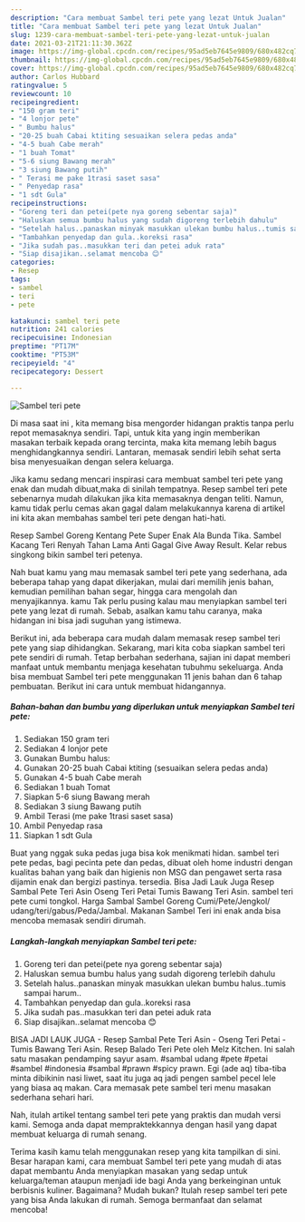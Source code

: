 ```yaml
---
description: "Cara membuat Sambel teri pete yang lezat Untuk Jualan"
title: "Cara membuat Sambel teri pete yang lezat Untuk Jualan"
slug: 1239-cara-membuat-sambel-teri-pete-yang-lezat-untuk-jualan
date: 2021-03-21T21:11:30.362Z
image: https://img-global.cpcdn.com/recipes/95ad5eb7645e9809/680x482cq70/sambel-teri-pete-foto-resep-utama.jpg
thumbnail: https://img-global.cpcdn.com/recipes/95ad5eb7645e9809/680x482cq70/sambel-teri-pete-foto-resep-utama.jpg
cover: https://img-global.cpcdn.com/recipes/95ad5eb7645e9809/680x482cq70/sambel-teri-pete-foto-resep-utama.jpg
author: Carlos Hubbard
ratingvalue: 5
reviewcount: 10
recipeingredient:
- "150 gram teri"
- "4 lonjor pete"
- " Bumbu halus"
- "20-25 buah Cabai ktiting sesuaikan selera pedas anda"
- "4-5 buah Cabe merah"
- "1 buah Tomat"
- "5-6 siung Bawang merah"
- "3 siung Bawang putih"
- " Terasi me pake 1trasi saset sasa"
- " Penyedap rasa"
- "1 sdt Gula"
recipeinstructions:
- "Goreng teri dan petei(pete nya goreng sebentar saja)"
- "Haluskan semua bumbu halus yang sudah digoreng terlebih dahulu"
- "Setelah halus..panaskan minyak masukkan ulekan bumbu halus..tumis sampai harum.."
- "Tambahkan penyedap dan gula..koreksi rasa"
- "Jika sudah pas..masukkan teri dan petei aduk rata"
- "Siap disajikan..selamat mencoba 😊"
categories:
- Resep
tags:
- sambel
- teri
- pete

katakunci: sambel teri pete 
nutrition: 241 calories
recipecuisine: Indonesian
preptime: "PT17M"
cooktime: "PT53M"
recipeyield: "4"
recipecategory: Dessert

---
```



![Sambel teri pete](https://img-global.cpcdn.com/recipes/95ad5eb7645e9809/680x482cq70/sambel-teri-pete-foto-resep-utama.jpg)

Di masa  saat ini , kita memang bisa mengorder hidangan praktis tanpa perlu repot memasaknya sendiri. Tapi, untuk kita yang ingin memberikan masakan terbaik kepada orang tercinta, maka kita memang lebih bagus menghidangkannya sendiri. Lantaran, memasak sendiri lebih sehat serta bisa menyesuaikan dengan selera keluarga.

Jika kamu sedang mencari inspirasi cara membuat sambel teri pete yang enak dan mudah dibuat,maka di sinilah tempatnya. Resep sambel teri pete  sebenarnya mudah dilakukan jika kita memasaknya dengan teliti. Namun, kamu tidak perlu cemas akan gagal dalam melakukannya 
karena di artikel ini kita akan membahas sambel teri pete dengan hati-hati.  

Resep Sambel Goreng Kentang Pete Super Enak Ala Bunda Tika. Sambel Kacang Teri Renyah Tahan Lama Anti Gagal Give Away Result. Kelar rebus singkong bikin sambel teri petenya.

Nah buat kamu yang mau memasak sambel teri pete yang sederhana, ada beberapa tahap yang dapat dikerjakan, mulai dari memilih jenis bahan, kemudian pemilihan bahan segar, hingga cara mengolah dan menyajikannya. kamu Tak perlu pusing kalau mau menyiapkan sambel teri pete yang lezat di rumah. Sebab, asalkan kamu  tahu caranya, maka hidangan ini bisa jadi suguhan yang istimewa.

Berikut ini, ada beberapa cara mudah dalam memasak resep sambel teri pete yang siap dihidangkan. Sekarang, mari kita coba siapkan sambel teri pete sendiri di rumah. Tetap berbahan sederhana, sajian ini dapat memberi manfaat untuk membantu menjaga kesehatan tubuhmu sekeluarga. Anda bisa membuat Sambel teri pete menggunakan 11 jenis bahan dan 6 tahap pembuatan. Berikut ini cara untuk membuat hidangannya.

<!--inarticleads1-->

##### Bahan-bahan dan bumbu yang diperlukan untuk menyiapkan Sambel teri pete:

1. Sediakan 150 gram teri
1. Sediakan 4 lonjor pete
1. Gunakan  Bumbu halus:
1. Gunakan 20-25 buah Cabai ktiting (sesuaikan selera pedas anda)
1. Gunakan 4-5 buah Cabe merah
1. Sediakan 1 buah Tomat
1. Siapkan 5-6 siung Bawang merah
1. Sediakan 3 siung Bawang putih
1. Ambil  Terasi (me pake 1trasi saset sasa)
1. Ambil  Penyedap rasa
1. Siapkan 1 sdt Gula


Buat yang nggak suka pedas juga bisa kok menikmati hidan. sambel teri pete pedas, bagi pecinta pete dan pedas, dibuat oleh home industri dengan kualitas bahan yang baik dan higienis non MSG dan pengawet serta rasa dijamin enak dan bergizi pastinya. tersedia. Bisa Jadi Lauk Juga Resep Sambal Pete Teri Asin Oseng Teri Petai Tumis Bawang Teri Asin. sambel teri pete cumi tongkol. Harga Sambal Sambel Goreng Cumi/Pete/Jengkol/ udang/teri/gabus/Peda/Jambal. Makanan Sambel Teri ini enak anda bisa mencoba memasak sendiri dirumah. 

<!--inarticleads2-->

##### Langkah-langkah menyiapkan Sambel teri pete:

1. Goreng teri dan petei(pete nya goreng sebentar saja)
1. Haluskan semua bumbu halus yang sudah digoreng terlebih dahulu
1. Setelah halus..panaskan minyak masukkan ulekan bumbu halus..tumis sampai harum..
1. Tambahkan penyedap dan gula..koreksi rasa
1. Jika sudah pas..masukkan teri dan petei aduk rata
1. Siap disajikan..selamat mencoba 😊


BISA JADI LAUK JUGA - Resep Sambal Pete Teri Asin - Oseng Teri Petai - Tumis Bawang Teri Asin. Resep Balado Teri Pete oleh Melz Kitchen. Ini salah satu masakan pendamping sayur asam. #sambal udang #pete #petai #sambel #indonesia #sambal #prawn #spicy prawn. Egi (ade aq) tiba-tiba minta dibikinin nasi liwet, saat itu juga aq jadi pengen sambel pecel lele yang biasa aq makan. Cara memasak pete sambel teri menu masakan sederhana sehari hari. 

Nah, itulah artikel tentang  sambel teri pete  yang praktis dan mudah versi kami. Semoga anda dapat mempraktekkannya dengan hasil yang dapat membuat keluarga di rumah senang. 

Terima kasih kamu telah menggunakan resep yang kita tampilkan di sini. Besar harapan kami, cara membuat  Sambel teri pete yang mudah di atas dapat membantu Anda menyiapkan masakan yang sedap untuk keluarga/teman ataupun menjadi ide bagi Anda yang berkeinginan untuk berbisnis kuliner. Bagaimana? Mudah bukan? Itulah resep sambel teri pete yang bisa Anda lakukan di rumah. Semoga bermanfaat dan selamat mencoba!

